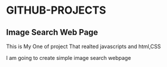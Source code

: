 # GITHUB-PROJECTS
## Image Search Web Page
This is My One of project That realted javascripts and html,CSS

I am going to create simple image search webpage
